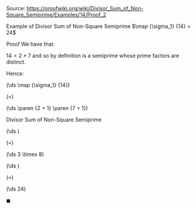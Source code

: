 # 

Source: https://proofwiki.org/wiki/Divisor_Sum_of_Non-Square_Semiprime/Examples/14/Proof_2

Example of Divisor Sum of Non-Square Semiprime
$\map {\sigma_1} {14} = 24$


Proof
We have that:

$14 = 2 \times 7$
and so by definition is a semiprime whose prime factors are distinct.

Hence:














\(\ds \map {\sigma_1} {14}\)

\(=\)







\(\ds \paren {2 + 1} \paren {7 + 1}\)





Divisor Sum of Non-Square Semiprime














\(\ds \)

\(=\)







\(\ds 3 \times 8\)




















\(\ds \)

\(=\)







\(\ds 24\)









$\blacksquare$





